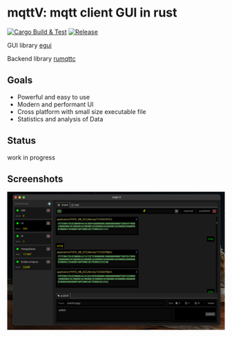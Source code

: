 #   mqttV:   mqtt client GUI in rust

[![Cargo Build & Test](https://github.com/L1nY4n/mqtt_v/actions/workflows/ci.yml/badge.svg)](https://github.com/L1nY4n/mqtt_v/actions/workflows/ci.yml)
[![Release](https://github.com/L1nY4n/mqtt_v/actions/workflows/Release.yml/badge.svg)](https://github.com/L1nY4n/mqtt_v/actions/workflows/Release.yml)

GUI library  [egui](https://github.com/emilk/egui)

Backend library [rumqttc](https://github.com/bytebeamio/rumqtt/tree/main/rumqttc)





## Goals
* Powerful and easy to use
* Modern and performant UI
* Cross platform with small size executable file
* Statistics and analysis of Data

## Status
work in progress


## Screenshots

<div align="center">
  <img src="./screenshots/v0.1.1.png" alt="screenshot1" width="600"/>

</div>